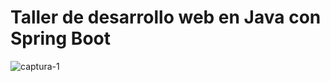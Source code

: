 # Taller de desarrollo web en Java con Spring Boot
![captura-1](https://user-images.githubusercontent.com/8663329/66624832-306dce80-ebc8-11e9-9370-24d5c6043dda.png)
